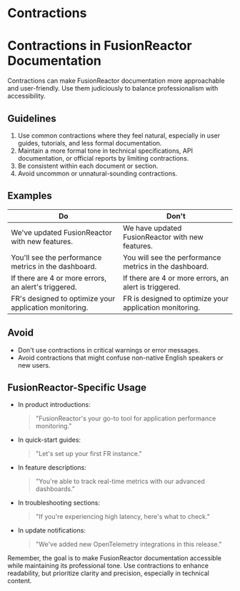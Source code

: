 # Contractions

# Contractions in FusionReactor Documentation

Contractions can make FusionReactor documentation more approachable and user-friendly. Use them judiciously to balance professionalism with accessibility.

## Guidelines

1. Use common contractions where they feel natural, especially in user guides, tutorials, and less formal documentation.
2. Maintain a more formal tone in technical specifications, API documentation, or official reports by limiting contractions.
3. Be consistent within each document or section.
4. Avoid uncommon or unnatural-sounding contractions.

## Examples

| Do | Don't |
|---|---|
| We've updated FusionReactor with new features. | We have updated FusionReactor with new features. |
| You'll see the performance metrics in the dashboard. | You will see the performance metrics in the dashboard. |
| If there are 4 or more errors, an alert's triggered. | If there are 4 or more errors, an alert is triggered. |
| FR's designed to optimize your application monitoring. | FR is designed to optimize your application monitoring. |

## Avoid

- Don't use contractions in critical warnings or error messages.
- Avoid contractions that might confuse non-native English speakers or new users.

## FusionReactor-Specific Usage

- In product introductions: 
  > "FusionReactor's your go-to tool for application performance monitoring."

- In quick-start guides: 
  > "Let's set up your first FR instance."

- In feature descriptions: 
  > "You're able to track real-time metrics with our advanced dashboards."

- In troubleshooting sections: 
  > "If you're experiencing high latency, here's what to check."

- In update notifications: 
  > "We've added new OpenTelemetry integrations in this release."

Remember, the goal is to make FusionReactor documentation accessible while maintaining its professional tone. Use contractions to enhance readability, but prioritize clarity and precision, especially in technical content.